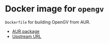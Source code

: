 # Docker image for `opengv`

`Dockerfile` for building OpenGV from AUR.

- [AUR package](https://aur.archlinux.org/packages/opengv-git/)
- [Upstream URL](https://laurentkneip.github.io/opengv/)

